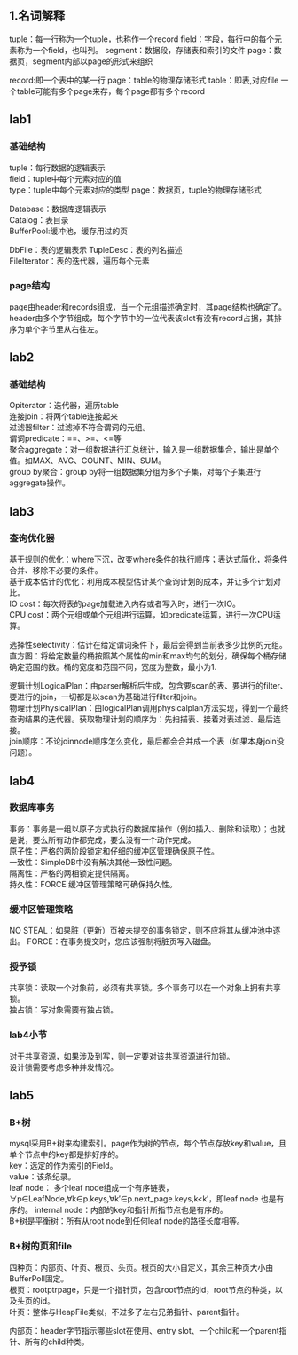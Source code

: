 ## 1.名词解释
tuple：每一行称为一个tuple，也称作一个record
field：字段，每行中的每个元素称为一个field，也叫列。
segment：数据段，存储表和索引的文件
page：数据页，segment内部以page的形式来组织

record:即一个表中的某一行
page：table的物理存储形式
table：即表,对应file
一个table可能有多个page来存，每个page都有多个record

## lab1
### 基础结构
tuple：每行数据的逻辑表示  
field：tuple中每个元素对应的值  
type：tuple中每个元素对应的类型 
page：数据页，tuple的物理存储形式
  
Database：数据库逻辑表示  
Catalog：表目录  
BufferPool:缓冲池，缓存用过的页
  
DbFile：表的逻辑表示
TupleDesc：表的列名描述  
FileIterator：表的迭代器，遍历每个元素

### page结构
page由header和records组成，当一个元组描述确定时，其page结构也确定了。  
header由多个字节组成，每个字节中的一位代表该slot有没有record占据，其排序为单个字节里从右往左。  

## lab2
### 基础结构  
Opiterator：迭代器，遍历table  
连接join：将两个table连接起来  
过滤器filter：过滤掉不符合谓词的元组。  
谓词predicate：==、>=、<=等  
聚合aggregate：对一组数据进行汇总统计，输入是一组数据集合，输出是单个值。如MAX、AVG、COUNT、MIN、SUM。  
group by聚合：group by将一组数据集分组为多个子集，对每个子集进行aggregate操作。

## lab3
### 查询优化器
基于规则的优化：where下沉，改变where条件的执行顺序；表达式简化，将条件合并、移除不必要的条件。  
基于成本估计的优化：利用成本模型估计某个查询计划的成本，并让多个计划对比。  
IO cost：每次将表的page加载进入内存或者写入时，进行一次IO。  
CPU cost：两个元组或单个元组进行运算，如predicate运算，进行一次CPU运算。  

选择性selectivity：估计在给定谓词条件下，最后会得到当前表多少比例的元组。  
直方图：将给定数量的桶按照某个属性的min和max均匀的划分，确保每个桶存储确定范围的数。桶的宽度和范围不同，宽度为整数，最小为1.  

逻辑计划LogicalPlan：由parser解析后生成，包含要scan的表、要进行的filter、要进行的join，一切都是以scan为基础进行filter和join。  
物理计划PhysicalPlan：由logicalPlan调用physicalplan方法实现，得到一个最终查询结果的迭代器。获取物理计划的顺序为：先扫描表、接着对表过滤、最后连接。  
join顺序：不论joinnode顺序怎么变化，最后都会合并成一个表（如果本身join没问题）。  

## lab4
### 数据库事务
事务：事务是一组以原子方式执行的数据库操作（例如插入、删除和读取）；也就是说，要么所有动作都完成，要么没有一个动作完成。  
原子性：严格的两阶段锁定和仔细的缓冲区管理确保原子性。  
一致性：SimpleDB中没有解决其他一致性问题。  
隔离性：严格的两相锁定提供隔离。  
持久性：FORCE 缓冲区管理策略可确保持久性。  

### 缓冲区管理策略
NO STEAL：如果脏（更新）页被未提交的事务锁定，则不应将其从缓冲池中逐出。
FORCE：在事务提交时，您应该强制将脏页写入磁盘。 

### 授予锁
共享锁：读取一个对象前，必须有共享锁。多个事务可以在一个对象上拥有共享锁。  
独占锁：写对象需要有独占锁。  

### lab4小节
对于共享资源，如果涉及到写，则一定要对该共享资源进行加锁。  
设计锁需要考虑多种并发情况。  

## lab5
### B+树
mysql采用B+树来构建索引。page作为树的节点，每个节点存放key和value，且单个节点中的key都是排好序的。  
key：选定的作为索引的Field。  
value：该条纪录。  
leaf node： 多个leaf node组成一个有序链表， ∀p∈LeafNode,∀k∈p.keys,∀k′∈p.next_page.keys,k<k′，即leaf node 也是有序的。
internal node：内部的key和指针所指节点也是有序的。  
B+树是平衡树：所有从root node到任何leaf node的路径长度相等。  

### B+树的页和file
四种页：内部页、叶页、根页、头页。根页的大小自定义，其余三种页大小由BufferPoll固定。  
根页：rootptrpage，只是一个指针页，包含root节点的id，root节点的种类，以及头页的id。  
叶页：整体与HeapFile类似，不过多了左右兄弟指针、parent指针。  

内部页：header字节指示哪些slot在使用、entry slot、一个child和一个parent指针、所有的child种类。  



















